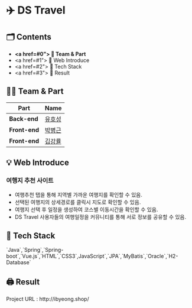 # ✈️ DS Travel

## 🗂️ Contents
- <b> <a href=#0"> 🔗 Team & Part </a></b>
- <a href=#1"> 🔗 Web Introduce </a>
- <a href=#2"> 🔗 Tech Stack </a>
- <a href=#3"> 🔗 Result </a>

<h2 id="0"> 🙋‍♂️ Team & Part </h2>

| Part          | Name                                                  |
| ------------- | ----------------------------------------------------- |
| **Back-end**  | <a href="https://github.com/YuHoSeong">유호성</a>      |  
| **Front-end** | <a href="https://github.com/PARKBYEONGKEN">박병근</a>  |
| **Front-end** | <a href="https://github.com/eggmong1007">김강률</a>    |

<h2 id="1"> 💡 Web Introduce </h2>

### 여행지 추천 사이트
- 여행추천 탭을 통해 지역별 가까운 여행지를 확인할 수 있음.
- 선택된 여행지의 상세경로를 클릭시 지도로 확인할 수 있음.
- 여행지 선택 후 일정을 생성하여 코스별 이동시간을 확인할 수 있음.
- DS Travel 사용자들의 여행일정을 커뮤니티를 통해 서로 정보를 공유할 수 있음.


<h2 id="2"> 🧰 Tech Stack </h2>
`Java`,`Spring`,`Spring-boot`,`Vue.js`,`HTML`,`CSS3`,JavaScript`,`JPA`,`MyBatis`,`Oracle`,`H2-Database`


<h2 id="3"> 🖨️ Result </h2>
Project URL : http://ibyeong.shop/
